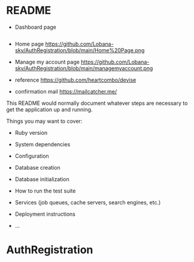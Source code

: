# README

* Dashboard page
<img href="https://github.com/Lobana-sky/AuthRegistration/blob/main/dashboard.png" />

* Home page
https://github.com/Lobana-sky/AuthRegistration/blob/main/Home%20Page.png

* Manage my account page
https://github.com/Lobana-sky/AuthRegistration/blob/main/managemyaccount.png

* reference
https://github.com/heartcombo/devise

* confirmation mail
https://mailcatcher.me/

This README would normally document whatever steps are necessary to get the
application up and running.

Things you may want to cover:

* Ruby version

* System dependencies

* Configuration

* Database creation

* Database initialization

* How to run the test suite

* Services (job queues, cache servers, search engines, etc.)

* Deployment instructions

* ...
# AuthRegistration
